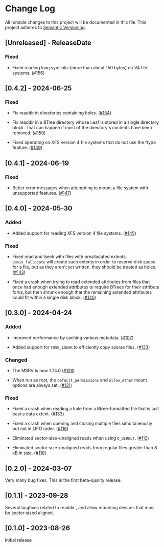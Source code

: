 # Change Log

All notable changes to this project will be documented in this file.
This project adheres to [Semantic Versioning](https://semver.org/).

## [Unreleased] - ReleaseDate

### Fixed

- Fixed reading long symlinks (more than about 150 bytes) on V4 file systems.
  ([#156](https://github.com/KhaledEmaraDev/xfuse/issues/156))

## [0.4.2] - 2024-06-25

### Fixed

- Fix readdir in directories containing holes.
  ([#154](https://github.com/KhaledEmaraDev/xfuse/issues/154))

- Fix readdir in a BTree directory whose Leaf is stored in a single directory
  block.  That can happen if most of the directory's contents have been
  removed.
  ([#150](https://github.com/KhaledEmaraDev/xfuse/issues/150))

- Fixed operating on XFS version 4 file systems that do not use the ftype
  feature.
  ([#149](https://github.com/KhaledEmaraDev/xfuse/issues/149))

## [0.4.1] - 2024-06-19

### Fixed

- Better error messages when attempting to mount a file system with unsupported features.
  ([#147](https://github.com/KhaledEmaraDev/xfuse/issues/147))

## [0.4.0] - 2024-05-30

### Added

- Added support for reading XFS version 4 file systems.
  ([#145](https://github.com/KhaledEmaraDev/xfuse/issues/145))

### Fixed

- Fixed read and lseek with files with preallocated extents.  `posix_fallocate`
  will create such extents in order to reserve disk space for a file, but as
  they aren't yet written, they should be treated as holes.
  ([#143](https://github.com/KhaledEmaraDev/xfuse/issues/143))

- Fixed a crash when trying to read extended attributes from files that once
  had enough extended attributes to require BTrees for their attribute forks,
  but then shrunk enough that the remaining extended attributes could fit
  within a single disk block.
  ([#140](https://github.com/KhaledEmaraDev/xfuse/issues/140))

## [0.3.0] - 2024-04-24

### Added

- Improved performance by caching various metadata.
  ([#107](https://github.com/KhaledEmaraDev/xfuse/issues/107))

- Added support for `FUSE_LSEEK` to efficiently copy sparse files.
  ([#133](https://github.com/KhaledEmaraDev/xfuse/pull/133))

### Changed

- The MSRV is now 1.74.0
  ([#128](https://github.com/KhaledEmaraDev/xfuse/pull/128))

- When run as root, the `default_permissions` and `allow_other` mount options
  are always set.
  ([#131](https://github.com/KhaledEmaraDev/xfuse/pull/131))

### Fixed

- Fixed a crash when reading a hole from a Btree-formatted file that is just
  past a data extent.
  ([#133](https://github.com/KhaledEmaraDev/xfuse/pull/133))

- Fixed a crash when opening and closing multiple files simultaneously but not
  in LIFO order.
  ([#116](https://github.com/KhaledEmaraDev/xfuse/pull/116))

- Eliminated sector-size-unaligned reads when using `O_DIRECT`.
  ([#112](https://github.com/KhaledEmaraDev/xfuse/pull/112))

- Eliminated sector-size-unaligned reads from regular files greater than 8 kB in
  size.
  ([#110](https://github.com/KhaledEmaraDev/xfuse/pull/110))

## [0.2.0] - 2024-03-07

Very many bug fixes.  This is the first beta-quality release.

## [0.1.1] - 2023-09-28

Several bugfixes related to readdir , and allow mounting devices that must be sector-sized aligned.

## [0.1.0] - 2023-08-26

Initial release

